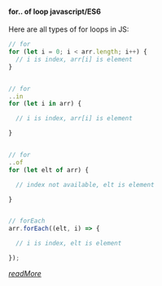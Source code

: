#### for.. of loop javascript/ES6

Here are all types of for loops in JS:

```javascript
// for
for (let i = 0; i < arr.length; i++) {
  // i is index, arr[i] is element
}


// for
..in
for (let i in arr) {

  // i is index, arr[i] is element

}


// for
..of
for (let elt of arr) {

  // index not available, elt is element

}


// forEach
arr.forEach((elt, i) => {

  // i is index, elt is element

});
```
[*readMore*](https://www.youtube.com/watch?v=Y8sMnRQYr3c&pbjreload=101)